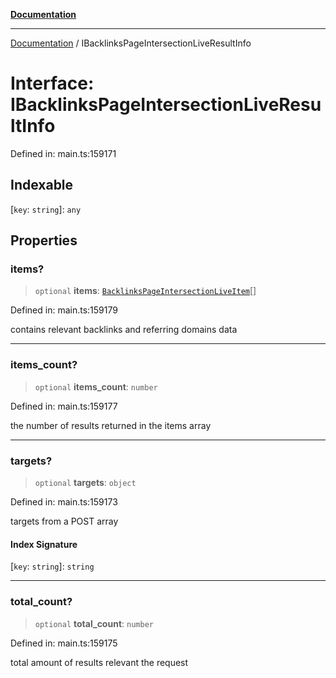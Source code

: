 [**Documentation**](../README.md)

***

[Documentation](../README.md) / IBacklinksPageIntersectionLiveResultInfo

# Interface: IBacklinksPageIntersectionLiveResultInfo

Defined in: main.ts:159171

## Indexable

\[`key`: `string`\]: `any`

## Properties

### items?

> `optional` **items**: [`BacklinksPageIntersectionLiveItem`](../classes/BacklinksPageIntersectionLiveItem.md)[]

Defined in: main.ts:159179

contains relevant backlinks and referring domains data

***

### items\_count?

> `optional` **items\_count**: `number`

Defined in: main.ts:159177

the number of results returned in the items array

***

### targets?

> `optional` **targets**: `object`

Defined in: main.ts:159173

targets from a POST array

#### Index Signature

\[`key`: `string`\]: `string`

***

### total\_count?

> `optional` **total\_count**: `number`

Defined in: main.ts:159175

total amount of results relevant the request
